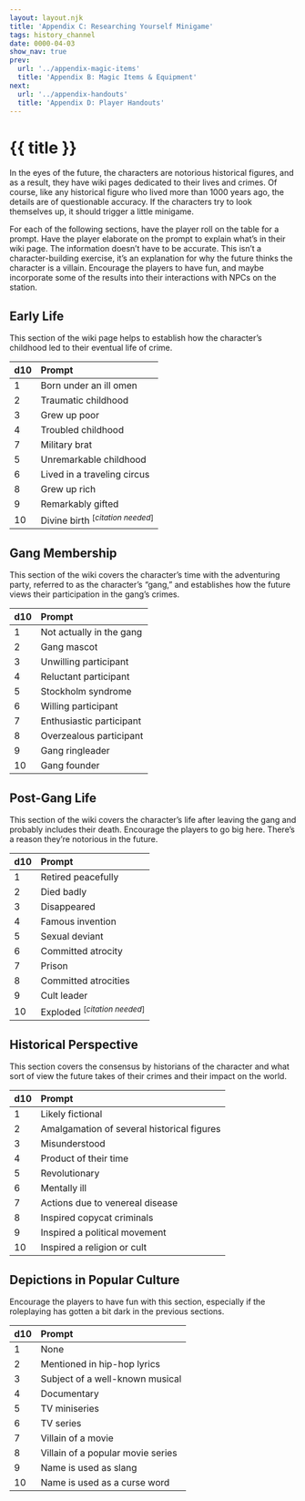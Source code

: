 ```yaml
---
layout: layout.njk
title: 'Appendix C: Researching Yourself Minigame'
tags: history_channel
date: 0000-04-03
show_nav: true
prev:
  url: '../appendix-magic-items'
  title: 'Appendix B: Magic Items & Equipment'
next:
  url: '../appendix-handouts'
  title: 'Appendix D: Player Handouts'
---
```


# {{ title }}

In the eyes of the future, the characters are notorious historical figures, and as a result, they have wiki pages dedicated to their lives and crimes. Of course, like any historical figure who lived more than 1000 years ago, the details are of questionable accuracy. If the characters try to look themselves up, it should trigger a little minigame.

For each of the following sections, have the player roll on the table for a prompt. Have the player elaborate on the prompt to explain what’s in their wiki page. The information doesn’t have to be accurate. This isn’t a character-building exercise, it’s an explanation for why the future thinks the character is a villain. Encourage the players to have fun, and maybe incorporate some of the results into their interactions with NPCs on the station.

## Early Life

This section of the wiki page helps to establish how the character’s childhood led to their eventual life of crime.

| d10 | Prompt                                      |
| --- | :------------------------------------------ |
| 1   | Born under an ill omen                      |
| 2   | Traumatic childhood                         |
| 3   | Grew up poor                                |
| 4   | Troubled childhood                          |
| 7   | Military brat                               |
| 5   | Unremarkable childhood                      |
| 6   | Lived in a traveling circus                 |
| 8   | Grew up rich                                |
| 9   | Remarkably gifted                           |
| 10  | Divine birth <sup>[*citation needed*]</sup> |

## Gang Membership

This section of the wiki covers the character’s time with the adventuring party, referred to as the character’s “gang,” and establishes how the future views their participation in the gang’s crimes.

| d10 | Prompt                   |
| --- | :----------------------- |
| 1   | Not actually in the gang |
| 2   | Gang mascot              |
| 3   | Unwilling participant    |
| 4   | Reluctant participant    |
| 5   | Stockholm syndrome       |
| 6   | Willing participant      |
| 7   | Enthusiastic participant |
| 8   | Overzealous participant  |
| 9   | Gang ringleader          |
| 10  | Gang founder             |

## Post-Gang Life

This section of the wiki covers the character’s life after leaving the gang and probably includes their death. Encourage the players to go big here. There’s a reason they’re notorious in the future.

| d10 | Prompt                                  |
| --- | :-------------------------------------- |
| 1   | Retired peacefully                      |
| 2   | Died badly                              |
| 3   | Disappeared                             |
| 4   | Famous invention                        |
| 5   | Sexual deviant                          |
| 6   | Committed atrocity                      |
| 7   | Prison                                  |
| 8   | Committed atrocities                    |
| 9   | Cult leader                             |
| 10  | Exploded <sup>[*citation needed*]</sup> |

## Historical Perspective

This section covers the consensus by historians of the character and what sort of view the future takes of their crimes and their impact on the world.

| d10 | Prompt                                     |
| --- | :----------------------------------------- |
| 1   | Likely fictional                           |
| 2   | Amalgamation of several historical figures |
| 3   | Misunderstood                              |
| 4   | Product of their time                      |
| 5   | Revolutionary                              |
| 6   | Mentally ill                               |
| 7   | Actions due to venereal disease            |
| 8   | Inspired copycat criminals                 |
| 9   | Inspired a political movement              |
| 10  | Inspired a religion or cult                |

## Depictions in Popular Culture

Encourage the players to have fun with this section, especially if the roleplaying has gotten a bit dark in the previous sections.

| d10 | Prompt                            |
| --- | :-------------------------------- |
| 1   | None                              |
| 2   | Mentioned in hip-hop lyrics       |
| 3   | Subject of a well-known musical   |
| 4   | Documentary                       |
| 5   | TV miniseries                     |
| 6   | TV series                         |
| 7   | Villain of a movie                |
| 8   | Villain of a popular movie series |
| 9   | Name is used as slang             |
| 10  | Name is used as a curse word      |
